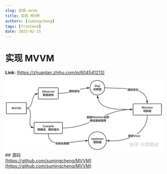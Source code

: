```yaml
---
slug: 实现-mvvm
title: 实现 MVVM
authors: [sumingcheng]
tags: [frontend]
date: 2023-02-15
---
```


# 实现 MVVM



 **Link:** [https://zhuanlan.zhihu.com/p/604541213]

![f5a291d5d5de3ef7348ab130a2a4f3b5](../image/f5a291d5d5de3ef7348ab130a2a4f3b5.jpg)## 源码  
[https://github.com/sumingcheng/MVVM](https://github.com/sumingcheng/MVVM)